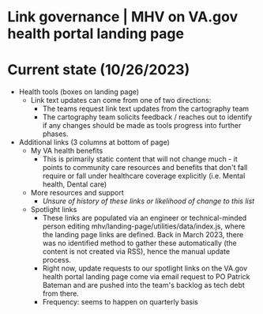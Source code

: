 # Link governance | MHV on VA.gov health portal landing page

# Current state (10/26/2023)

* Health tools (boxes on landing page)
  * Link text updates can come from one of two directions:
    * The teams request link text updates from the cartography team
    * The cartography team solicits feedback / reaches out to identify if any changes should be made as tools progress into further phases.
* Additional links (3 columns at bottom of page)
  *  My VA health benefits
     * This is primarily static content that will not change much - it points to community care resources and benefits that don't fall require or fall under healthcare coverage explicitly (i.e. Mental health, Dental care)
  * More resources and support
    * _Unsure of history of these links or likelihood of change to this list_
  * Spotlight links
    * These links are populated via an engineer or technical-minded person editing mhv/landing-page/utilities/data/index.js, where the landing page links are defined. Back in March 2023, there was no identified method to gather these automatically (the content is not created via RSS), hence the manual update process.
    * Right now, update requests to our spotlight links on the VA.gov health portal landing page come via email request to PO Patrick Bateman and are pushed into the team's backlog as tech debt from there.
    * Frequency: seems to happen on quarterly basis
